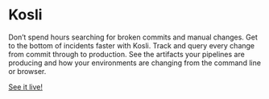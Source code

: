 # Kosli

Don’t spend hours searching for broken commits and manual changes. Get to the bottom of incidents faster with Kosli. Track and query every change from commit through to production. See the artifacts your pipelines are producing and how your environments are changing from the command line or browser.

[See it live!](https://app.kosli.com/cyber-dojo/environments/)